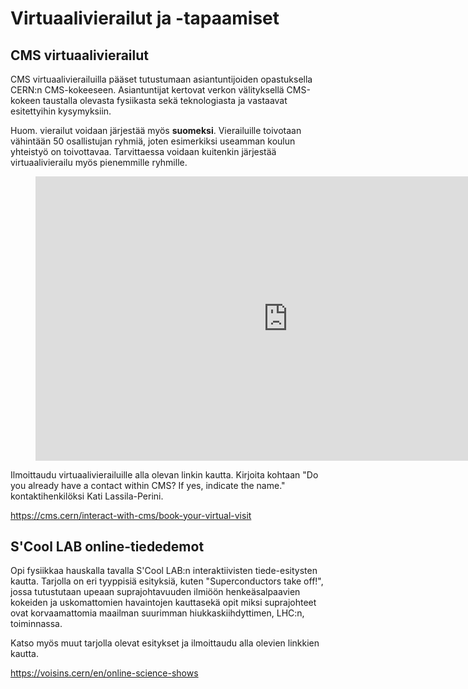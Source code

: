 # Virtuaalivierailut ja -tapaamiset

## CMS virtuaalivierailut

CMS virtuaalivierailuilla pääset tutustumaan asiantuntijoiden opastuksella CERN:n CMS-kokeeseen.
Asiantuntijat kertovat verkon välityksellä CMS-kokeen taustalla olevasta fysiikasta sekä teknologiasta ja vastaavat esitettyihin kysymyksiin.

Huom. vierailut voidaan järjestää myös **suomeksi**. Vierailuille toivotaan vähintään 50 osallistujan ryhmiä, joten esimerkiksi useamman koulun yhteistyö on toivottavaa. Tarvittaessa voidaan kuitenkin järjestää virtuaalivierailu myös pienemmille ryhmille.

<figure class="video_container">
  <iframe width="808" height="454.5" src="https://www.youtube.com/embed/uvgb-GQorWE" frameborder="0" allow="accelerometer; autoplay; clipboard-write; encrypted-media; gyroscope; picture-in-picture" allowfullscreen></iframe>
</figure>

Ilmoittaudu virtuaalivierailuille alla olevan linkin kautta. Kirjoita kohtaan "Do you already have a contact within CMS? If yes, indicate the name." kontaktihenkilöksi Kati Lassila-Perini.

<a href="https://cms.cern/interact-with-cms/book-your-virtual-visit" target="_blank">https://cms.cern/interact-with-cms/book-your-virtual-visit</a>

## S'Cool LAB online-tiededemot

Opi fysiikkaa hauskalla tavalla S'Cool LAB:n interaktiivisten tiede-esitysten kautta.
Tarjolla on eri tyyppisiä esityksiä, kuten "Superconductors take off!", jossa tutustutaan upeaan suprajohtavuuden ilmiöön henkeäsalpaavien kokeiden ja uskomattomien havaintojen kauttasekä opit miksi suprajohteet ovat korvaamattomia maailman suurimman hiukkaskiihdyttimen, LHC:n, toiminnassa.

Katso myös muut tarjolla olevat esitykset ja ilmoittaudu alla olevien linkkien kautta.

<a href="https://voisins.cern/en/online-science-shows" target="_blank">https://voisins.cern/en/online-science-shows</a>

